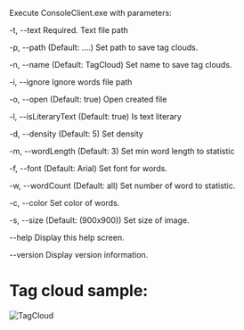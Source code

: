﻿Execute ConsoleClient.exe with parameters:

-t, --text              Required. Text file path

-p, --path              (Default: ..\..\) Set path to save tag clouds.

-n, --name              (Default: TagCloud) Set name to save tag clouds.

-i, --ignore            Ignore words file path

-o, --open              (Default: true) Open created file

-l, --isLiteraryText    (Default: true) Is text literary

-d, --density           (Default: 5) Set density

-m, --wordLength        (Default: 3) Set min word length to statistic

-f, --font              (Default: Arial) Set font for words.

-w, --wordCount         (Default: all) Set number of word to statistic.

-c, --color             Set color of words.

-s, --size              (Default: (900x900)) Set size of image.

--help                  Display this help screen.

--version               Display version information.


# Tag cloud sample:

![TagCloud](CloudSamples\sample.jpg)